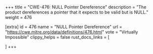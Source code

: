 +++
title = "CWE-476: NULL Pointer Dereference"
description	= "The product dereferences a pointer that it expects to be valid but is NULL."
weight = 476

[extra]
id = 476
name = "NULL Pointer Dereference"
url = "https://cwe.mitre.org/data/definitions/476.html"
vote = "Virtually Impossible"
clippy_helps = false
rust_docs_links = [
	
]
+++

